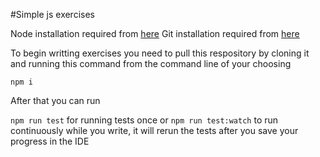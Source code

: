 #Simple js exercises

Node installation required from [here](https://nodejs.org/en/)
Git installation required from [here](https://git-scm.com/download/win)


To begin writting exercises you need to pull this respository by cloning it and running this command from the command line of your choosing

  `npm i`

After that you can run

`npm run test` for running tests once or
`npm run test:watch` to run continuously while you write, it will rerun the tests after you save your progress in the IDE
